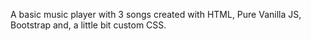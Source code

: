 A basic music player with 3 songs created with HTML, Pure Vanilla JS, Bootstrap and, a little bit custom CSS.

